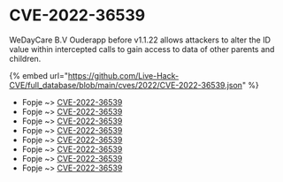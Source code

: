 # CVE-2022-36539

WeDayCare B.V Ouderapp before v1.1.22 allows attackers to alter the ID value within intercepted calls to gain access to data of other parents and children.

{% embed url="https://github.com/Live-Hack-CVE/full_database/blob/main/cves/2022/CVE-2022-36539.json" %}


* Fopje ~> [CVE-2022-36539](https://www.alice-snow.ru/2022/database/cve-2022-36539/cve-2022-36539-fopje)
* Fopje ~> [CVE-2022-36539](https://www.alice-snow.ru/2022/database/cve-2022-36539/cve-2022-36539-fopje)
* Fopje ~> [CVE-2022-36539](https://www.alice-snow.ru/2022/database/cve-2022-36539/cve-2022-36539-fopje)
* Fopje ~> [CVE-2022-36539](https://www.alice-snow.ru/2022/database/cve-2022-36539/cve-2022-36539-fopje)
* Fopje ~> [CVE-2022-36539](https://www.alice-snow.ru/2022/database/cve-2022-36539/cve-2022-36539-fopje)
* Fopje ~> [CVE-2022-36539](https://www.alice-snow.ru/2022/database/cve-2022-36539/cve-2022-36539-fopje)
* Fopje ~> [CVE-2022-36539](https://www.alice-snow.ru/2022/database/cve-2022-36539/cve-2022-36539-fopje)
* Fopje ~> [CVE-2022-36539](https://www.alice-snow.ru/2022/database/cve-2022-36539/cve-2022-36539-fopje)